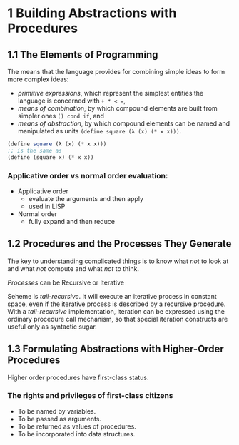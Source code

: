 # 1 Building Abstractions with Procedures

## 1.1 The Elements of Programming

The means that the language provides for combining simple ideas to form more
complex ideas:

* *primitive expressions*, which represent the simplest entities the language is
  concerned with `+ * < =`,
* *means of combination*, by which compound elements are built from simpler
  ones `() cond if`, and
* *means of abstraction*, by which compound elements can be named and
  manipulated as units `(define square (λ (x) (* x x)))`.

````` scheme
(define square (λ (x) (* x x)))
;; is the same as
(define (square x) (* x x))
`````

### Applicative order vs normal order evaluation:

* Applicative order
	* evaluate the arguments and then apply
	* used in LISP
* Normal order
	* fully expand and then reduce


## 1.2 Procedures and the Processes They Generate

The key to understanding complicated things is to know what _not_ to look at
and what _not_ compute and what _not_ to think.

*Processes* can be Recursive or Iterative

Seheme is _tail-recursive_. It will execute an iterative process in constant
space, even if the iterative process is described by a recursive procedure. With
a _tail-recursive_ implementation, iteration can be expressed using the ordinary
procedure call mechanism, so that special iteration constructs are useful only
as syntactic sugar.


## 1.3 Formulating Abstractions with Higher-Order Procedures

Higher order procedures have first-class status.

### The rights and privileges of first-class citizens

* To be named by variables.
* To be passed as arguments.
* To be returned as values of procedures.
* To be incorporated into data structures.
